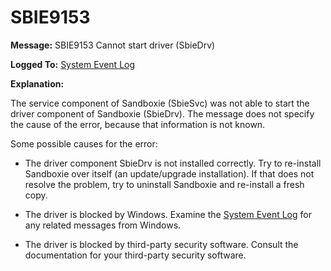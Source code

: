 # SBIE9153


**Message:** SBIE9153 Cannot start driver (SbieDrv)

**Logged To:** [System Event Log](SystemEventLog.md)

**Explanation:**

The service component of Sandboxie (SbieSvc) was not able to start the driver component of Sandboxie (SbieDrv). The message does not specify the cause of the error, because that information is not known.

Some possible causes for the error:

*   The driver component SbieDrv is not installed correctly. Try to re-install Sandboxie over itself (an update/upgrade installation). If that does not resolve the problem, try to uninstall Sandboxie and re-install a fresh copy.

*   The driver is blocked by Windows. Examine the [System Event Log](SystemEventLog.md) for any related messages from Windows.

*   The driver is blocked by third-party security software. Consult the documentation for your third-party security software.
